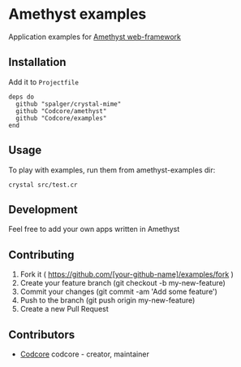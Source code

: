 # Amethyst examples

Application examples for [Amethyst web-framework](https://github.com/Codcore/amethyst)

## Installation

Add it to `Projectfile`

```crystal
deps do
  github "spalger/crystal-mime"
  github "Codcore/amethyst"
  github "Codcore/examples"
end
```

## Usage
To play with examples, run them from amethyst-examples dir:

```
crystal src/test.cr
```

## Development

Feel free to add your own apps written in Amethyst

## Contributing

1. Fork it ( https://github.com/[your-github-name]/examples/fork )
2. Create your feature branch (git checkout -b my-new-feature)
3. Commit your changes (git commit -am 'Add some feature')
4. Push to the branch (git push origin my-new-feature)
5. Create a new Pull Request

## Contributors

- [Codcore](https://github.com/Codcore) codcore - creator, maintainer
